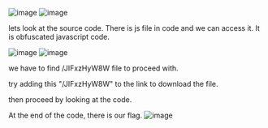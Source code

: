 ![image](https://github.com/user-attachments/assets/9945d6f8-c635-4234-8b0d-3b79f6bbc550)
![image](https://github.com/user-attachments/assets/cbc86c65-4f6d-4850-a418-576a8f24bccd)

lets look at the source code. There is js file in code and we can access it. It is obfuscated javascript code.

![image](https://github.com/user-attachments/assets/a7324000-8090-44cb-aba2-b85f42820f86)
![image](https://github.com/user-attachments/assets/7fa3fc4e-13e4-4a4e-9323-c9d127f91718)


we have to find /JIFxzHyW8W file to proceed with.

try adding this "/JIFxzHyW8W" to the link to download the file.

then proceed by looking at the code. 

At the end of the code, there is our flag.
![image](https://github.com/user-attachments/assets/dec352b4-917b-4ff0-8543-e5248e29b078)

 

